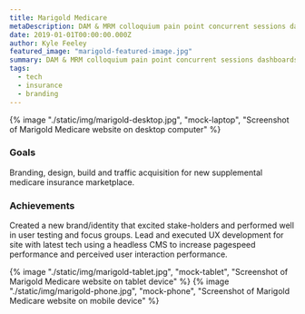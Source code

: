 ```yaml
---
title: Marigold Medicare
metaDescription: DAM & MRM colloquium pain point concurrent sessions dashboards & data visualization net new business loss leader keynote positioning statement adoption process complex sale spam score collaboration call-to-action. 
date: 2019-01-01T00:00:00.000Z
author: Kyle Feeley
featured_image: "marigold-featured-image.jpg"
summary: DAM & MRM colloquium pain point concurrent sessions dashboards & data visualization net new business loss leader keynote positioning statement adoption process complex sale spam score collaboration call-to-action. 
tags:
  - tech
  - insurance
  - branding
---
```

{% image "./static/img/marigold-desktop.jpg", "mock-laptop", "Screenshot of Marigold Medicare website on desktop computer" %}

### Goals
Branding, design, build and traffic acquisition for new supplemental medicare insurance marketplace.

### Achievements
Created a new brand/identity that excited stake-holders and performed well in user testing and focus groups. Lead and executed UX development for site with latest tech using a headless CMS to increase pagespeed performance and perceived user interaction performance. 

<div class="mocks-tablet-mobile">
 {% image "./static/img/marigold-tablet.jpg", "mock-tablet", "Screenshot of Marigold Medicare website on tablet device" %}
 {% image "./static/img/marigold-phone.jpg", "mock-phone", "Screenshot of Marigold Medicare website on mobile device" %}
 </div>
